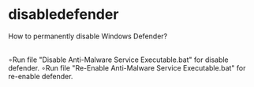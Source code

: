 # disabledefender
How to permanently disable Windows Defender?

<br>
∘Run file "Disable Anti-Malware Service Executable.bat" for disable defender.
∘Run file "Re-Enable Anti-Malware Service Executable.bat" for re-enable defender.
